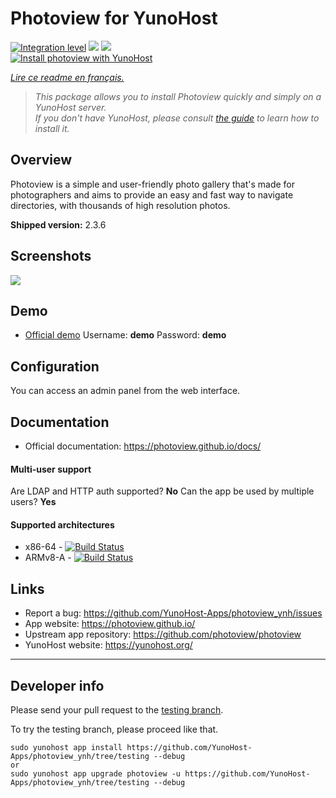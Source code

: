 # Photoview for YunoHost

[![Integration level](https://dash.yunohost.org/integration/photoview.svg)](https://dash.yunohost.org/appci/app/photoview) ![](https://ci-apps.yunohost.org/ci/badges/photoview.status.svg) ![](https://ci-apps.yunohost.org/ci/badges/photoview.maintain.svg)  
[![Install photoview with YunoHost](https://install-app.yunohost.org/install-with-yunohost.svg)](https://install-app.yunohost.org/?app=photoview)

*[Lire ce readme en français.](./README_fr.md)*

> *This package allows you to install Photoview quickly and simply on a YunoHost server.  
If you don't have YunoHost, please consult [the guide](https://yunohost.org/#/install) to learn how to install it.*

## Overview
Photoview is a simple and user-friendly photo gallery that's made for photographers and aims to provide an easy and fast way to navigate directories, with thousands of high resolution photos.

**Shipped version:** 2.3.6

## Screenshots

![](https://github.com/photoview/photoview/raw/master/screenshots/timeline.png)

## Demo

* [Official demo](https://photos.qpqp.dk/) Username: **demo** Password: **demo**

## Configuration

You can access an admin panel from the web interface.

## Documentation

* Official documentation: https://photoview.github.io/docs/

#### Multi-user support

Are LDAP and HTTP auth supported? **No**
Can the app be used by multiple users? **Yes**

#### Supported architectures

* x86-64 - [![Build Status](https://ci-apps.yunohost.org/ci/logs/photoview.svg)](https://ci-apps.yunohost.org/ci/apps/photoview/)
* ARMv8-A - [![Build Status](https://ci-apps-arm.yunohost.org/ci/logs/photoview.svg)](https://ci-apps-arm.yunohost.org/ci/apps/photoview/)

## Links

* Report a bug: https://github.com/YunoHost-Apps/photoview_ynh/issues
* App website: https://photoview.github.io/
* Upstream app repository: https://github.com/photoview/photoview
* YunoHost website: https://yunohost.org/

---

## Developer info

Please send your pull request to the [testing branch](https://github.com/YunoHost-Apps/photoview_ynh/tree/testing).

To try the testing branch, please proceed like that.
```
sudo yunohost app install https://github.com/YunoHost-Apps/photoview_ynh/tree/testing --debug
or
sudo yunohost app upgrade photoview -u https://github.com/YunoHost-Apps/photoview_ynh/tree/testing --debug
```
